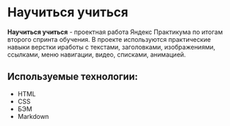 # Научиться учиться

**Научиться учиться** - проектная работа Яндекс Практикума по итогам второго спринта обучения.
В проекте используются практические навыки верстки иработы с текстами, заголовками, изображениями,
ссылками, меню навигации, видео, списками, анимацией.

## Используемые технологии:
- HTML
- CSS
- БЭМ
- Markdown

